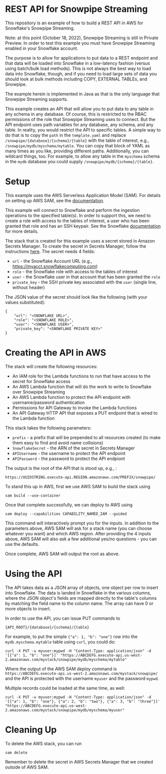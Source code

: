 # REST API for Snowpipe Streaming
This repository is an example of how to build a REST API in AWS for
Snowflake's Snowpipe Streaming.

Note: at this point (October 18, 2022), Snowpipe Streaming is still in 
Private Preview. In order to test this example you must have Snowpipe
Streaming enabled in your Snowflake account.

The purpose is to allow for applications to put data to a REST endpoint
and that data will be loaded into Snowflake in a low-latency fashion (versus
using batch/bulk load methods). This is not always the best way to load data
into Snowflake, though, and if you need to load large sets of data you should
look at bulk methods including COPY, EXTERNAL TABLEs, and Snowpipe.

The example herein is implemented in Java as that is the only language that
Snowpipe Streaming supports.

This example creates an API that will allow you to put data to any table
in any schema in any database. Of course, this is restricted to the RBAC
permissions of the role that Snowpipe Streaming uses to connect. But the
API endpoint uses path variables for any database, any schema, and any 
table. In reality, you would restrict the API to specific tables. A simple
way to do that is to copy the `path` in the `template.yaml` and replace
`/snowpipe/{database}/{schema}/{table}` with the table of interest, e.g.,
`/snowpipe/mydb/myschema/mytable`. You can copy that block of YAML as
many times as you like, providing different paths. Additionally, you 
can wildcard things, too. For example, to allow any table in the `myschema`
schema in the `mydb` database you could supply `/snowpipe/mydb/{schema}/{table}`.

# Setup
This example uses the AWS Serverless Application Model (SAM). For details
on setting up AWS SAM, see the [documentation](https://docs.aws.amazon.com/serverless-application-model/latest/developerguide/what-is-sam.html).

This example will connect to Snowflake and perform the ingestion operations
to the specified table(s). In order to support this, we need to create a
role with access to the tables of interest, a user who has been granted
that role and has an SSH keypair. See the Snowflake [documentation](https://docs.snowflake.com)
for more details.

The stack that is created for this example uses a secret stored in 
Amazon Secrets Manager. To create the secret in Secrets Manager, follow
the instructions [here](https://docs.aws.amazon.com/secretsmanager/latest/userguide/create_secret.html).
The secret needs 4 fields:
* `url` - the Snowflake Account URL (e.g., https://myacct.snowflakecomputing.com)
* `role` - the Snowflake role with access to the tables of interest
* `user` - the Snowflake user in that account that has been granted the `role`
* `private_key` - the SSH private key associated with the `user` (single line, without header)

The JSON value of the secret should look like the following (with your values substituted):
```
{
    "url": "<SNOWFLAKE URL>",
    "role": "<SNOWFLAKE ROLE>",
    "user": "<SNOWFLAKE USER>",
    "private_key": "<SNOWFLAKE PRIVATE KEY>"
}
```

# Creating the API in AWS
The stack will create the following resources:
* An IAM role for the Lambda functions to run that have access to the secret for Snowflake access
* An AWS Lambda function that will do the work to write to Snowflake over Snowpipe Streaming
* An AWS Lambda function to protect the API endpoint with username/password authentication
* Permissions for API Gateway to invoke the Lambda functions
* An API Gateway HTTP API that exposes a PUT endpoint that is wired to the Lambda function

This stack takes the following parameters:
* `prefix` - a prefix that will be prepended to all resources created (to make them easy to find and avoid name collisions)
* `SnowflakeSecret` - the ARN of the secret in Secrets Manager
* `APIUsername` - the username to protect the API endpoint
* `APIPassword` - the password to protect the API endpiont

The output is the root of the API that is stood up, e.g., :
```
https://UUIDSTRING.execute-api.REGION.amazonaws.com/PREFIX/snowpipe/
```

To stand this up in AWS, first we use AWS SAM to build the stack using

```
sam build --use-container
```

Once that complete successfully, we can deploy to AWS using

```
sam deploy --capabilities CAPABILITY_NAMED_IAM --guided
```

This command will interactively prompt you for the inputs. In addition to 
the parameters above, AWS SAM will ask for a stack name (you can choose whatever
you want) and which AWS region. After providing the 4 inputs above, AWS SAM
will also ask a few additional yes/no questions - you can use the defaults.

Once complete, AWS SAM will output the root as above.

# Using the API
The API takes data as a JSON array of objects, one object per row to insert
into Snowflake. The data is landed in Snowflake in the various columns, where
the JSON object's fields are mapped directly to the table's columns by matching
the field name to the column name. The array can have 0 or more objects to insert.

In order to use the API, you can issue PUT commands to 
```
{API_ROOT}/{database}/{schema}/{table}
```

For example, to put the simple `{"a": 1, "b": "one"}` row into the `mydb.myschema.mytable`
table using `curl`, you could do:
```
curl -X PUT -u myuser:mypwd -H "Content-Type: application/json" -d '[{"a": 1, "b": "one"}]' "https://ABCDEFG.execute-api.us-west-2.amazonaws.com/mystack/snowpipe/mydb/myschema/mytable"
```

Where the output of the AWS SAM deploy command is `https://ABCDEFG.execute-api.us-west-2.amazonaws.com/mystack/snowpipe/`
and the API is protected with the username `myuser` and the password `mypwd`.

Multiple records could be loaded at the same time, as well:
```
curl -X PUT -u myuser:mypwd -H "Content-Type: application/json" -d '[{"a": 1, "b": "one"}, {"a": 2, "b": "two"}, {"a": 3, "b": "three"}]' "https://ABCDEFG.execute-api.us-west-2.amazonaws.com/mystack/snowpipe/mydb/myschema/myuser"
```

# Cleaning Up
To delete the AWS stack, you can run
```
sam delete
```

Remember to delete the secret in AWS Secrets Manager that we created outside of AWS SAM.
